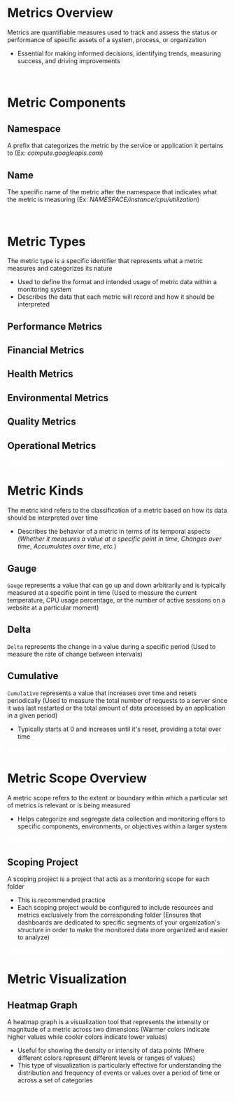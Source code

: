 # Metrics Overview

Metrics are quantifiable measures used to track and assess the status or performance of specific assets of a system, process, or organization

* Essential for making informed decisions, identifying trends, measuring success, and driving improvements

![](https://github.com/JonmarCorpuz/LetsLearn/blob/main/Assets/Whitespace.png)

# Metric Components

## Namespace 

A prefix that categorizes the metric by the service or application it pertains to (Ex: *compute.googleapis.com*) 

## Name 

The specific name of the metric after the namespace that indicates what the metric is measuring (Ex: *NAMESPACE/instance/cpu/utilization*) 

![](https://github.com/JonmarCorpuz/LetsLearn/blob/main/Assets/Whitespace.png)

# Metric Types

The metric type is a specific identifier that represents what a metric measures and categorizes its nature

* Used to define the format and intended usage of metric data within a monitoring system
* Describes the data that each metric will record and how it should be interpreted

## Performance Metrics

## Financial Metrics

## Health Metrics

## Environmental Metrics

## Quality Metrics

## Operational Metrics

![](https://github.com/JonmarCorpuz/LetsLearn/blob/main/Assets/Whitespace.png)

# Metric Kinds

The metric kind refers to the classification of a metric based on how its data should be interpreted over time

* Describes the behavior of a metric in terms of its temporal aspects (*Whether it measures a value at a specific point in time*, *Changes over time*, *Accumulates over time*, *etc.*)

## Gauge 

`Gauge` represents a value that can go up and down arbitrarily and is typically measured at a specific point in time (Used to measure the current temperature, CPU usage percentage, or the number of active sessions on a website at a particular moment) 

## Delta 

`Delta` represents the change in a value during a specific period (Used to measure the rate of change between intervals)

## Cumulative 

`Cumulative` represents a value that increases over time and resets periodically (Used to measure the total number of requests to a server since it was last restarted or the total amount of data processed by an application in a given period)

* Typically starts at 0 and increases until it's reset, providing a total over time

![](https://github.com/JonmarCorpuz/LetsLearn/blob/main/Assets/Whitespace.png)

# Metric Scope Overview

A metric scope refers to the extent or boundary within which a particular set of metrics is relevant or is being measured

* Helps categorize and segregate data collection and monitoring effors to specific components, environments, or objectives within a larger system

![](https://github.com/JonmarCorpuz/LetsLearn/blob/main/Assets/Whitespace.png)

## Scoping Project 

A scoping project is a project that acts as a monitoring scope for each folder

* This is recommended practice
* Each scoping project would be configured to include resources and metrics exclusively from the corresponding folder (Ensures that dashboards are dedicated to specific segments of your organization's structure in order to make the monitored data more organized and easier to analyze)

![](https://github.com/JonmarCorpuz/LetsLearn/blob/main/Assets/Whitespace.png)

# Metric Visualization

## Heatmap Graph 

A heatmap graph is a visualization tool that represents the intensity or magnitude of a metric across two dimensions (Warmer colors indicate higher values while cooler colors indicate lower values)

* Useful for showing the density or intensity of data points (Where different colors represent different levels or ranges of values)
* This type of visualization is particularly effective for understanding the distribution and frequency of events or values over a period of time or across a set of categories

![](https://github.com/JonmarCorpuz/LetsLearn/blob/main/Assets/Whitespace.png)

